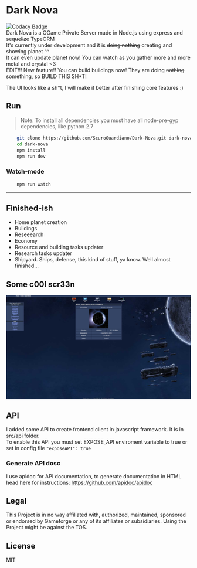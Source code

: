 # Dark Nova
[![Codacy Badge](https://api.codacy.com/project/badge/Grade/b040cbf6d6b546e59616d312776b9426)](https://www.codacy.com/app/ScuroGuardiano/Dark-Nova?utm_source=github.com&amp;utm_medium=referral&amp;utm_content=ScuroGuardiano/Dark-Nova&amp;utm_campaign=Badge_Grade)  
Dark Nova is a OGame Private Server made in Node.js using express and ~~sequelize~~ TypeORM  
It's currently under development and it is ~~doing nothing~~ creating and showing planet ^^  
It can even update planet now! You can watch as you gather more and more metal and crystal &lt;3  
EDIT!!! New feature!! You can build buildings now! They are doing ~~nothing~~ something, so BUILD THIS SH*T!
  
The UI looks like a sh*t, I will make it better after finishing core features :)
## Run
> Note: To install all dependencies you must have all node-pre-gyp dependencies, like python 2.7
```bash
    git clone https://github.com/ScuroGuardiano/Dark-Nova.git dark-nova
    cd dark-nova
    npm install
    npm run dev
```
### Watch-mode
```bash
    npm run watch
```
<hr>

## Finished-ish
* Home planet creation  
* Buildings  
* Reseeearch  
* Economy  
* Resource and building tasks updater  
* Research tasks updater  
* Shipyard. Ships, defense, this kind of stuff, ya know. Well almost finished...

## Some c00l scr33n
![C00l Scr33n](screens/scr1.png)

## API
I added some API to create frontend client in javascript framework. It is in src/api folder.  
To enable this API you must set EXPOSE_API enviroment variable to true or set in config file ``` "exposeAPI": true ```  
### Generate API dosc
I use apidoc for API documentation, to generate documentation in HTML head here for instructions: https://github.com/apidoc/apidoc

## Legal
This Project is in no way affiliated with, authorized, maintained, sponsored or endorsed by Gameforge or any of its affiliates or subsidiaries. Using the Project might be against the TOS.

## License
MIT